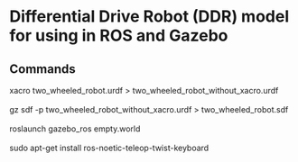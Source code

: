 <h1>Differential Drive Robot (DDR) model for using in ROS and Gazebo</h1>
<h2> Commands </h2>
xacro two_wheeled_robot.urdf > two_wheeled_robot_without_xacro.urdf<br><br>
gz sdf -p two_wheeled_robot_without_xacro.urdf > two_wheeled_robot.sdf<br><br>
roslaunch gazebo_ros empty.world<br><br>
sudo apt-get install ros-noetic-teleop-twist-keyboard<br><br>
